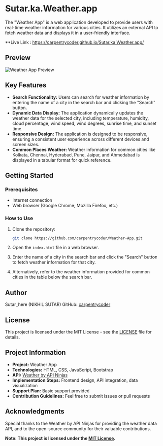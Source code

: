 # Sutar.ka.Weather.app

The "Weather App" is a web application developed to provide users with real-time weather information for various cities. It utilizes an external API to fetch weather data and displays it in a user-friendly interface.

**Live Link : https://carpentrycoder.github.io/Sutar.ka.Weather.app/

## Preview

![Weather App Preview](weather_app_preview.png)

## Key Features

- **Search Functionality:** Users can search for weather information by entering the name of a city in the search bar and clicking the "Search" button.
- **Dynamic Data Display:** The application dynamically updates the weather data for the selected city, including temperature, humidity, cloud percentage, wind speed, wind degrees, sunrise time, and sunset time.
- **Responsive Design:** The application is designed to be responsive, ensuring a consistent user experience across different devices and screen sizes.
- **Common Places Weather:** Weather information for common cities like Kolkata, Chennai, Hyderabad, Pune, Jaipur, and Ahmedabad is displayed in a tabular format for quick reference.

## Getting Started

### Prerequisites

- Internet connection
- Web browser (Google Chrome, Mozilla Firefox, etc.)

### How to Use

1. Clone the repository:

   ```bash
   git clone https://github.com/carpentrycoder/Weather-App.git
   ```

2. Open the `index.html` file in a web browser.

3. Enter the name of a city in the search bar and click the "Search" button to fetch weather information for that city.

4. Alternatively, refer to the weather information provided for common cities in the table below the search bar.

## Author

Sutar_here (NIKHIL SUTAR)
GitHub: [carpentrycoder](https://github.com/carpentrycoder)

## License

This project is licensed under the MIT License - see the [LICENSE](LICENSE) file for details.

## Project Information

- **Project:** Weather App
- **Technologies:** HTML, CSS, JavaScript, Bootstrap
- **API:** [Weather by API Ninjas](https://rapidapi.com/apininjas/api/weather-by-api-ninjas)
- **Implementation Steps:** Frontend design, API integration, data visualization
- **Support Plan:** Basic support provided
- **Contribution Guidelines:** Feel free to submit issues or pull requests

## Acknowledgments

Special thanks to the Weather by API Ninjas for providing the weather data API, and to the open-source community for their valuable contributions.

**Note: This project is licensed under the [MIT License](LICENSE).**
